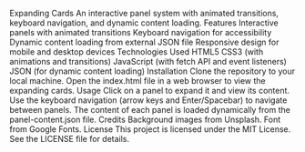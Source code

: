 Expanding Cards
An interactive panel system with animated transitions, keyboard navigation, and dynamic content loading.
Features
Interactive panels with animated transitions
Keyboard navigation for accessibility
Dynamic content loading from external JSON file
Responsive design for mobile and desktop devices
Technologies Used
HTML5
CSS3 (with animations and transitions)
JavaScript (with fetch API and event listeners)
JSON (for dynamic content loading)
Installation
Clone the repository to your local machine.
Open the index.html file in a web browser to view the expanding cards.
Usage
Click on a panel to expand it and view its content.
Use the keyboard navigation (arrow keys and Enter/Spacebar) to navigate between panels.
The content of each panel is loaded dynamically from the panel-content.json file.
Credits
Background images from Unsplash.
Font from Google Fonts.
License
This project is licensed under the MIT License. See the LICENSE file for details.

